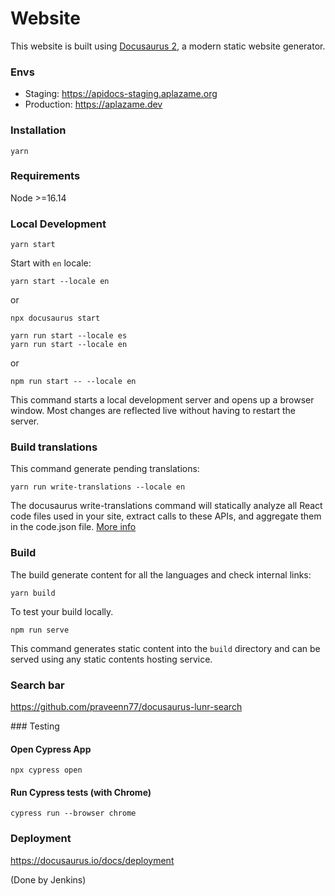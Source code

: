 
# Website

This website is built using [Docusaurus 2](https://docusaurus.io/), a modern static website generator.

### Envs
- Staging: https://apidocs-staging.aplazame.org
- Production: https://aplazame.dev

### Installation
```shell
yarn
```

### Requirements
Node >=16.14

### Local Development

```shell
yarn start
```

Start with `en` locale:
```shell
yarn start --locale en
```
or 

```shell
npx docusaurus start
```

```shell
yarn run start --locale es
yarn run start --locale en
```

or
```shell
npm run start -- --locale en
```

This command starts a local development server and opens up a browser window. Most changes are reflected live without having to restart the server.

### Build translations
This command generate pending translations:

```
yarn run write-translations --locale en
```

The docusaurus write-translations command will statically analyze all React code files used in your site, extract calls to these APIs, and aggregate them in the code.json file. [More info](https://docusaurus.io/docs/i18n/tutorial)

### Build
The build generate content for all the languages and check internal links:
```
yarn build
```

To test your build locally.
```shell
npm run serve
```
This command generates static content into the `build` directory and can be served using any static contents hosting service.

### Search bar
https://github.com/praveenn77/docusaurus-lunr-search

### Testing

#### Open Cypress App
```shell
npx cypress open
```

#### Run Cypress tests (with Chrome)
```shell
cypress run --browser chrome
```

### Deployment

https://docusaurus.io/docs/deployment 

(Done by Jenkins)
